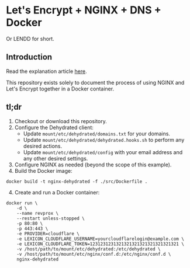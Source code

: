 # Let's Encrypt + NGINX + DNS + Docker

Or LENDD for short.

## Introduction

Read the explanation article [here](https://victorbush.com/2018/04/lets-encrypt-nginx-dns-docker/).

This repository exists solely to document the process of using NGINX and Let's Encrypt together in a Docker container.

## tl;dr

1. Checkout or download this repository.
2. Configure the Dehydrated client:
    * Update `mount/etc/dehydrated/domains.txt` for your domains.
    * Update `mount/etc/dehydrated/dehydrated.hooks.sh` to perform any desired actions.
    * Update `mount/etc/dehydrated/config` with your email address and any other desired settings.
3. Configure NGINX as needed (beyond the scope of this example).
3. Build the Docker image:
```
docker build -t nginx-dehydrated -f ./src/Dockerfile .
```
4. Create and run a Docker container:
```
docker run \
    -d \
    --name revprox \
    --restart unless-stopped \
    -p 80:80 \
    -p 443:443 \
    -e PROVIDER=cloudflare \
    -e LEXICON_CLOUDFLARE_USERNAME=yourcloudflarelogin@example.com \
    -e LEXICON_CLOUDFLARE_TOKEN=1231231231321321321321321321321321 \
    -v /host/path/to/mount/etc/dehydrated:/etc/dehydrated \
    -v /host/path/to/mount/etc/nginx/conf.d:/etc/nginx/conf.d \
    nginx-dehydrated
```
